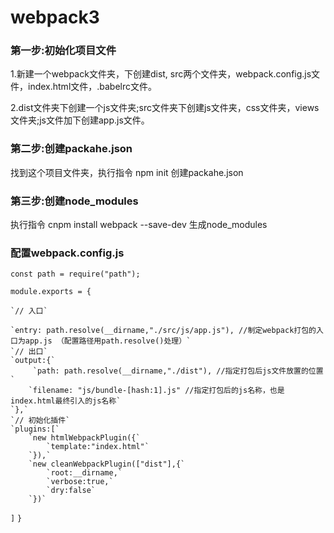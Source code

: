 # webpack3

### 第一步:初始化项目文件
1.新建一个webpack文件夹，下创建dist, src两个文件夹，webpack.config.js文件，index.html文件，.babelrc文件。

2.dist文件夹下创建一个js文件夹;src文件夹下创建js文件夹，css文件夹，views文件夹;js文件加下创建app.js文件。
   
### 第二步:创建packahe.json     
找到这个项目文件夹，执行指令 npm init 创建packahe.json
    
### 第三步:创建node_modules  
执行指令 cnpm install webpack --save-dev  生成node_modules

### 配置webpack.config.js  
`const path = require("path");`

`module.exports = {`

    `// 入口`

    `entry: path.resolve(__dirname,"./src/js/app.js"), //制定webpack打包的入口为app.js （配置路径用path.resolve()处理）`
    `// 出口`
    `output:{`
         `path: path.resolve(__dirname,"./dist"), //指定打包后js文件放置的位置`
        `filename: "js/bundle-[hash:1].js" //指定打包后的js名称，也是index.html最终引入的js名称`
    `},`
    `// 初始化插件`
    `plugins:[`
        `new htmlWebpackPlugin({`
            `template:"index.html"`
        `}),`
        `new cleanWebpackPlugin(["dist"],{`
            `root:__dirname,`
            `verbose:true,`
            `dry:false`
        `})`
   `]`
`}`

    

